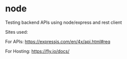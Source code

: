 # node

Testing backend APIs using node/express and rest client


Sites used: 

For APIs:
https://expressjs.com/en/4x/api.html#req

For Hosting:
https://fly.io/docs/

